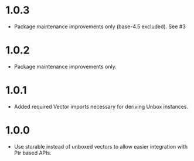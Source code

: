 # 1.0.3

* Package maintenance improvements only (base-4.5 excluded). See #3

# 1.0.2

* Package maintenance improvements only.

# 1.0.1

* Added required Vector imports necessary for deriving Unbox instances.

# 1.0.0

* Use storable instead of unboxed vectors to allow easier integration with Ptr based APIs.

